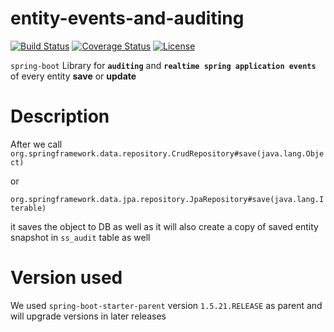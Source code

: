 # entity-events-and-auditing
[![Build Status](https://travis-ci.org/sharmashashank342/entity-events-and-auditing.svg?branch=master)](https://travis-ci.org/sharmashashank342/entity-events-and-auditing)
[![Coverage Status](https://coveralls.io/repos/github/sharmashashank342/entity-events-and-auditing/badge.svg?branch=master)](https://coveralls.io/github/sharmashashank342/entity-events-and-auditing?branch=master)
[![License](https://img.shields.io/badge/License-Apache%202.0-blue.svg)](https://opensource.org/licenses/Apache-2.0)

`spring-boot` Library for **`auditing`** and **`realtime spring application events`** of every entity **save** or **update**

# Description

After we call 
`org.springframework.data.repository.CrudRepository#save(java.lang.Object)`

or 

`org.springframework.data.jpa.repository.JpaRepository#save(java.lang.Iterable)`

it saves the object to DB as well as it will also create a copy of saved entity snapshot in `ss_audit` table as well


# Version used

We used `spring-boot-starter-parent` version `1.5.21.RELEASE` as parent and will upgrade versions in later releases
